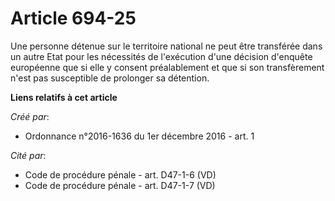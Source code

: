 # Article 694-25

Une personne détenue sur le territoire national ne peut être transférée  dans un autre Etat pour les nécessités de
l'exécution d'une décision  d'enquête européenne que si elle y consent préalablement et que si son  transfèrement n'est pas
susceptible de prolonger sa détention.

**Liens relatifs à cet article**

_Créé par_:

  - Ordonnance n°2016-1636 du 1er décembre 2016 - art. 1

_Cité par_:

  - Code de procédure pénale - art. D47-1-6 (VD)
  - Code de procédure pénale - art. D47-1-7 (VD)
